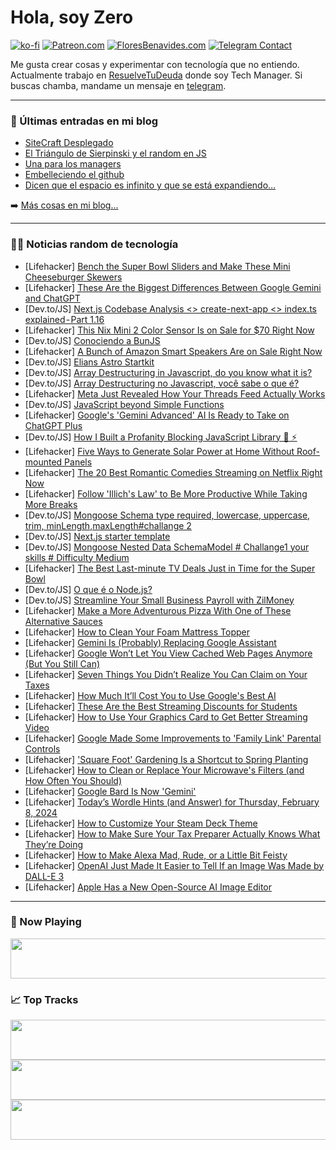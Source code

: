 # Hola, soy Zero

[![ko-fi](https://ko-fi.com/img/githubbutton_sm.svg)](https://ko-fi.com/J3J4N0LUK)
[![Patreon.com](https://img.shields.io/endpoint.svg?url=https%3A%2F%2Fshieldsio-patreon.vercel.app%2Fapi%3Fusername%3Dzerodragon%26type%3Dpatrons&style=for-the-badge)](https://patreon.com/zerodragon)
[![FloresBenavides.com](https://img.shields.io/website?down_message=oops&label=MiBlog&style=for-the-badge&up_message=online&url=https%3A%2F%2Ffloresbenavides.com)](https://floresbenavides.com)
[![Telegram Contact](https://img.shields.io/badge/escr%C3%ADbeme-ZeroDragon-%2326A5E4?style=for-the-badge&logo=telegram)](https://t.me/zerodragon)

Me gusta crear cosas y experimentar con tecnología que no entiendo.
Actualmente trabajo en [ResuelveTuDeuda](http://github.com/resuelve) donde soy Tech Manager.
Si buscas chamba, mandame un mensaje en [telegram](https://t.me/zerodragon).

---

### 📕 Últimas entradas en mi blog
<!-- BLOG-POST-LIST:START -->
- [SiteCraft Desplegado](https://floresbenavides.com/sitecraft-desplegado/)
- [El Triángulo de Sierpinski y el random en JS](https://floresbenavides.com/el-triangulo-de-sierpinski-y-el-random-en-js/)
- [Una para los managers](https://floresbenavides.com/una-para-los-managers/)
- [Embelleciendo el github](https://floresbenavides.com/embelleciendo-el-github/)
- [Dicen que el espacio es infinito y que se está expandiendo…](https://floresbenavides.com/dicen-que-el-espacio-es-infinito-y-que-se-esta-expandiendo/)
<!-- BLOG-POST-LIST:END -->

➡️ [Más cosas en mi blog...](https://floresbenavides.com)

---

### 👨‍💻 Noticias random de tecnología
<!-- TECH-POSTS:START -->
- [Lifehacker] [Bench the Super Bowl Sliders and Make These Mini Cheeseburger Skewers](https://lifehacker.com/food-drink/make-these-mini-cheeseburger-skewers-for-super-bowl-sunday)
- [Lifehacker] [These Are the Biggest Differences Between Google Gemini and ChatGPT](https://lifehacker.com/tech/what-is-google-gemini)
- [Dev.to/JS] [Next.js Codebase Analysis &lt;&gt; create-next-app &lt;&gt; index.ts explained - Part 1.16](https://dev.to/ramunarasinga/nextjs-codebase-analysis-create-next-app-indexts-explained-part-116-45jo)
- [Lifehacker] [This Nix Mini 2 Color Sensor Is on Sale for $70 Right Now](https://lifehacker.com/nix-color-sensor-sale)
- [Dev.to/JS] [Conociendo a BunJS](https://dev.to/ljcl79/conociendo-a-bunjs-15oj)
- [Lifehacker] [A Bunch of Amazon Smart Speakers Are on Sale Right Now](https://lifehacker.com/tech/amazon-echo-smart-speaker-sale)
- [Dev.to/JS] [Elians Astro Startkit](https://dev.to/eliancodes/elians-astro-startkit-2o9)
- [Dev.to/JS] [Array Destructuring in Javascript, do you know what it is?](https://dev.to/falcao_g/array-destructuring-in-javascript-do-you-know-what-it-is-1k4j)
- [Dev.to/JS] [Array Destructuring no Javascript, você sabe o que é?](https://dev.to/falcao_g/array-destructuring-no-javascript-voce-sabe-o-que-e-1m6o)
- [Lifehacker] [Meta Just Revealed How Your Threads Feed Actually Works](https://lifehacker.com/tech/how-threads-algorithm-works-according-to-meta)
- [Dev.to/JS] [JavaScript beyond Simple Functions](https://dev.to/dmodena/javascript-beyond-simple-functions-15m7)
- [Lifehacker] [Google&#39;s &#39;Gemini Advanced&#39; AI Is Ready to Take on ChatGPT Plus](https://lifehacker.com/tech/googles-gemini-advanced-ai-is-ready-to-take-on-chatgpt-plus)
- [Dev.to/JS] [How I Built a Profanity Blocking JavaScript Library 🤬 ⚡](https://dev.to/best_codes/how-i-built-a-profanity-blocking-javascript-library-f8f)
- [Lifehacker] [Five Ways to Generate Solar Power at Home Without Roof-mounted Panels](https://lifehacker.com/home/how-to-generate-solar-power-at-home)
- [Lifehacker] [The 20 Best Romantic Comedies Streaming on Netflix Right Now](https://lifehacker.com/best-romantic-comedies-on-netflix)
- [Lifehacker] [Follow &#39;Illich&#39;s Law&#39; to Be More Productive While Taking More Breaks](https://lifehacker.com/work/illichs-law-take-breaks-to-be-more-productive)
- [Dev.to/JS] [Mongoose Schema type required, lowercase, uppercase, trim, minLength,maxLength#challange 2](https://dev.to/swapnanilwebdeveloper/mongoose-schema-type-required-lowercase-uppercase-trim-minlengthmaxlength-3ac3)
- [Dev.to/JS] [Next.js starter template](https://dev.to/skolaczk/nextjs-starter-template-26i6)
- [Dev.to/JS] [Mongoose Nested Data SchemaModel # Challange1 your skills # Difficulty Medium](https://dev.to/swapnanilwebdeveloper/mongoose-nested-data-schemamodel-challange-your-skills-difficulty-medium-8ep)
- [Lifehacker] [The Best Last-minute TV Deals Just in Time for the Super Bowl](https://lifehacker.com/tech/best-last-minute-super-bowl-tv-deals)
- [Dev.to/JS] [O que é o Node.js?](https://dev.to/vanscript/o-que-e-o-nodejs-670)
- [Dev.to/JS] [Streamline Your Small Business Payroll with ZilMoney](https://dev.to/shanzu/streamline-your-small-business-payroll-with-zilmoney-5b15)
- [Lifehacker] [Make a More Adventurous Pizza With One of These Alternative Sauces](https://lifehacker.com/food-drink/make-pizza-with-alternative-sauces)
- [Lifehacker] [How to Clean Your Foam Mattress Topper](https://lifehacker.com/home/how-to-clean-foam-mattress-topper)
- [Lifehacker] [Gemini Is &lpar;Probably&rpar; Replacing Google Assistant](https://lifehacker.com/tech/googles-new-gemini-ai-app)
- [Lifehacker] [Google Won’t Let You View Cached Web Pages Anymore &lpar;But You Still Can&rpar;](https://lifehacker.com/tech/google-wont-let-you-check-cached-pages-anymore-heres-how-to-do-it-anyway)
- [Lifehacker] [Seven Things You Didn’t Realize You Can Claim on Your Taxes](https://lifehacker.com/money/unexpected-things-you-can-claim-on-your-taxes)
- [Lifehacker] [How Much It’ll Cost You to Use Google&#39;s Best AI](https://lifehacker.com/tech/how-much-it-costs-to-use-google-gemini-advanced)
- [Lifehacker] [These Are the Best Streaming Discounts for Students](https://lifehacker.com/streaming-services-student-discounts)
- [Lifehacker] [How to Use Your Graphics Card to Get Better Streaming Video](https://lifehacker.com/tech/use-your-nvidia-rtx-gpu-to-improve-streaming-video-quality)
- [Lifehacker] [Google Made Some Improvements to &#39;Family Link&#39; Parental Controls](https://lifehacker.com/tech/google-made-some-improvements-to-family-link-parental-controls)
- [Lifehacker] [&#39;Square Foot&#39; Gardening Is a Shortcut to Spring Planting](https://lifehacker.com/home/how-to-square-foot-garden)
- [Lifehacker] [How to Clean or Replace Your Microwave&#39;s Filters &lpar;and How Often You Should&rpar;](https://lifehacker.com/home/how-to-clean-microwaves-filters)
- [Lifehacker] [Google Bard Is Now &#39;Gemini&#39;](https://lifehacker.com/tech/google-bard-is-now-gemini)
- [Lifehacker] [Today’s Wordle Hints &lpar;and Answer&rpar; for Thursday, February 8, 2024](https://lifehacker.com/entertainment/wordle-answer-today-february-8-2024)
- [Lifehacker] [How to Customize Your Steam Deck Theme](https://lifehacker.com/tech/how-to-customize-your-steam-deck-theme)
- [Lifehacker] [How to Make Sure Your Tax Preparer Actually Knows What They’re Doing](https://lifehacker.com/money/how-to-choose-a-qualified-tax-professional)
- [Lifehacker] [How to Make Alexa Mad, Rude, or a Little Bit Feisty](https://lifehacker.com/tech/how-to-make-alexa-mad-rude-or-feisty)
- [Lifehacker] [OpenAI Just Made It Easier to Tell If an Image Was Made by DALL-E 3](https://lifehacker.com/tech/openai-adds-c2pa-watermarks-to-dall-e-3)
- [Lifehacker] [Apple Has a New Open-Source AI Image Editor](https://lifehacker.com/tech/apple-has-a-new-open-source-ai-image-editor)<!-- TECH-POSTS:END -->

---

### 🎵 Now Playing
<a href="https://spotify-now-playing-dun.vercel.app/now-playing?open"><img src="https://spotify-now-playing-dun.vercel.app/now-playing" width="540" height="64"></a>

### 📈 Top Tracks
<a href="https://spotify-now-playing-dun.vercel.app/top-tracks?i=1&open"><img src="https://spotify-now-playing-dun.vercel.app/top-tracks?i=1" width="540" height="64"></a>
<a href="https://spotify-now-playing-dun.vercel.app/top-tracks?i=2&open"><img src="https://spotify-now-playing-dun.vercel.app/top-tracks?i=2" width="540" height="64"></a>
<a href="https://spotify-now-playing-dun.vercel.app/top-tracks?i=3&open"><img src="https://spotify-now-playing-dun.vercel.app/top-tracks?i=3" width="540" height="64"></a>
